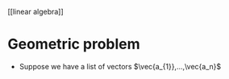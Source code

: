 [[linear algebra]]

# Geometric problem
- Suppose we have a list of vectors $\vec{a_{1}},...,\vec{a_n}$